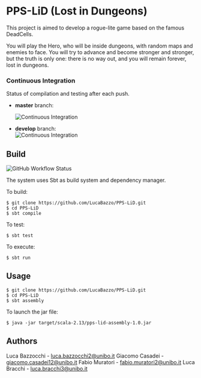# PPS-LiD (Lost in Dungeons)

This project is aimed to develop a rogue-lite game based on the famous DeadCells.

You will play the Hero, who will be inside dungeons, with random maps and enemies to face.
You will try to advance and become stronger and stronger, but the truth is only one: there is no way out, and you will remain forever, lost in dungeons.

### Continuous Integration
Status of compilation and testing after each push.
- __master__ branch: 
  
  ![Continuous Integration](https://github.com/LucaBazzo/PPS-LiD/workflows/Scala%20CI/badge.svg?branch=master)

- __develop__ branch:  
  ![Continuous Integration](https://github.com/LucaBazzo/PPS-LiD/workflows/Scala%20CI/badge.svg?branch=develop)


## Build
![GitHub Workflow Status](https://img.shields.io/github/workflow/status/LucaBazzo/PPS-LiD/Scala%20CI)


The system uses Sbt as build system and dependency manager.

To build:
```
$ git clone https://github.com/LucaBazzo/PPS-LiD.git
$ cd PPS-LiD
$ sbt compile
```

To test:
```
$ sbt test
```

To execute:
```
$ sbt run
```

## Usage
```
$ git clone https://github.com/LucaBazzo/PPS-LiD.git
$ cd PPS-LiD
$ sbt assembly
```

To launch the jar file:
```
$ java -jar target/scala-2.13/pps-lid-assembly-1.0.jar
```

## Authors

Luca Bazzocchi - luca.bazzocchi2@unibo.it
Giacomo Casadei - giacomo.casadei12@unibo.it
Fabio Muratori - fabio.muratori2@unibo.it
Luca Bracchi - luca.bracchi3@unibo.it